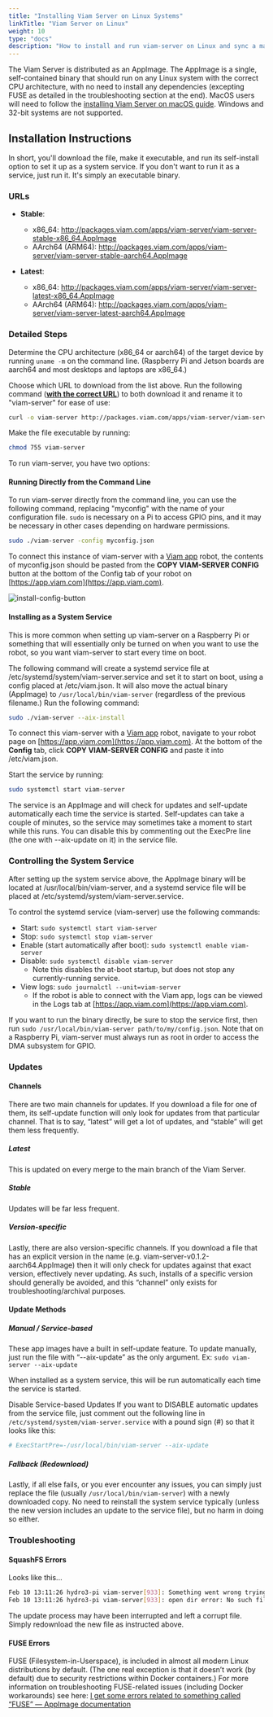 ```yaml
---
title: "Installing Viam Server on Linux Systems"
linkTitle: "Viam Server on Linux"
weight: 10
type: "docs"
description: "How to install and run viam-server on Linux and sync a machine with the Viam app ([https://app.viam.com](https://app.viam.com))"
---
```

The Viam Server is distributed as an AppImage. The AppImage is a single, self-contained binary that should run on any Linux system with the correct CPU architecture, with no need to install any dependencies (excepting FUSE as detailed in the troubleshooting section at the end). MacOS users will need to follow the [installing Viam Server on macOS guide](../macos-install). Windows and 32-bit systems are not supported.

## Installation Instructions
In short, you'll download the file, make it executable, and run its self-install option to set it up as a system service. If you don't want to run it as a service, just run it. It's simply an executable binary.

### URLs
- **Stable**:
    - x86_64: http://packages.viam.com/apps/viam-server/viam-server-stable-x86_64.AppImage
    - AArch64 (ARM64): http://packages.viam.com/apps/viam-server/viam-server-stable-aarch64.AppImage

- **Latest**:
    - x86_64: http://packages.viam.com/apps/viam-server/viam-server-latest-x86_64.AppImage
    - AArch64 (ARM64): http://packages.viam.com/apps/viam-server/viam-server-latest-aarch64.AppImage

### Detailed Steps
Determine the CPU architecture (x86_64 or aarch64) of the target device by running `uname -m` on the command line. (Raspberry Pi and Jetson boards are aarch64 and most desktops and laptops are x86_64.)

Choose which URL to download from the list above. Run the following command ([**with the correct URL**](#urls)) to both download it and rename it to "viam-server" for ease of use:
```bash
curl -o viam-server http://packages.viam.com/apps/viam-server/viam-server-latest-aarch64.AppImage
```
Make the file executable by running:
```bash
chmod 755 viam-server
```
To run viam-server, you have two options:

#### Running Directly from the Command Line
To run viam-server directly from the command line, you can use the following command, replacing "myconfig" with the name of your configuration file. `sudo` is necessary on a Pi to access GPIO pins, and it may be necessary in other cases depending on hardware permissions.
```bash
sudo ./viam-server -config myconfig.json
```
To connect this instance of viam-server with a [Viam app](https://app.viam.com) robot, the contents of <file>myconfig.json</file> should be pasted from the **COPY VIAM-SERVER CONFIG** button at the bottom of the Config tab of your robot on [https://app.viam.com](https://app.viam.com).

![install-config-button](../img/install-config-button.png)

#### Installing as a System Service
This is more common when setting up viam-server on a Raspberry Pi or something that will essentially only be turned on when you want to use the robot, so you want viam-server to start every time on boot.

The following command will create a systemd service file at <file>/etc/systemd/system/viam-server.service</file> and set it to start on boot, using a config placed at <file>/etc/viam.json</file>. It will also move the actual binary (AppImage) to `/usr/local/bin/viam-server` (regardless of the previous filename.) Run the following command:
```bash
sudo ./viam-server --aix-install
```
To connect this viam-server with a [Viam app](https://app.viam.com) robot, navigate to your robot page on [https://app.viam.com](https://app.viam.com). At the bottom of the **Config** tab, click **COPY VIAM-SERVER CONFIG** and paste it into <file>/etc/viam.json</file>.

Start the service by running:
```bash
sudo systemctl start viam-server
```
The service is an AppImage and will check for updates and self-update automatically each time the service is started. Self-updates can take a couple of minutes, so the service may sometimes take a moment to start while this runs. You can disable this by commenting out the ExecPre line (the one with --aix-update on it) in the service file.

### Controlling the System Service
After setting up the system service above, the AppImage binary will be located at <file>/usr/local/bin/viam-server</file>, and a systemd service file will be placed at <file>/etc/systemd/system/viam-server.service</file>.

To control the systemd service (viam-server) use the following commands:
- Start: `sudo systemctl start viam-server`
- Stop: `sudo systemctl stop viam-server`
- Enable (start automatically after boot): `sudo systemctl enable viam-server`
- Disable: `sudo systemctl disable viam-server`
    - Note this disables the at-boot startup, but does not stop any currently-running service.
- View logs: `sudo journalctl --unit=viam-server`
    - If the robot is able to connect with the Viam app, logs can be viewed in the Logs tab at [https://app.viam.com](https://app.viam.com).

If you want to run the binary directly, be sure to stop the service first, then run `sudo /usr/local/bin/viam-server path/to/my/config.json`. Note that on a Raspberry Pi, viam-server must always run as root in order to access the DMA subsystem for GPIO.

### Updates
#### Channels
There are two main channels for updates. If you download a file for one of them, its self-update function will only look for updates from that particular channel. That is to say, “latest” will get a lot of updates, and “stable” will get them less frequently.

##### Latest
This is updated on every merge to the main branch of the Viam Server.

##### Stable
Updates will be far less frequent.

##### Version-specific
Lastly, there are also version-specific channels. If you download a file that has an explicit version in the name (e.g. viam-server-v0.1.2-aarch64.AppImage) then it will only check for updates against that exact version, effectively never updating. As such, installs of a specific version should generally be avoided, and this “channel” only exists for troubleshooting/archival purposes.

#### Update Methods
##### Manual / Service-based
These app images have a built in self-update feature. To update manually, just run the file with “--aix-update” as the only argument. Ex: `sudo viam-server --aix-update`

When installed as a system service, this will be run automatically each time the service is started.

Disable Service-based Updates
If you want to DISABLE automatic updates from the service file, just comment out the following line in `/etc/systemd/system/viam-server.service` with a pound sign (#) so that it looks like this:
```bash
# ExecStartPre=-/usr/local/bin/viam-server --aix-update
```
##### Fallback (Redownload)
Lastly, if all else fails, or you ever encounter any issues, you can simply just replace the file (usually `/usr/local/bin/viam-server`) with a newly downloaded copy. No need to reinstall the system service typically (unless the new version includes an update to the service file), but no harm in doing so either.

### Troubleshooting
#### SquashFS Errors
Looks like this...
```bash
Feb 10 13:11:26 hydro3-pi viam-server[933]: Something went wrong trying to read the squashfs image.
Feb 10 13:11:26 hydro3-pi viam-server[933]: open dir error: No such file or directory
```
The update process may have been interrupted and left a corrupt file. Simply redownload the new file as instructed above.

#### FUSE Errors
FUSE (Filesystem-in-Userspace), is included in almost all modern Linux distributions by default. (The one real exception is that it doesn’t work (by default) due to security restrictions within Docker containers.) For more information on troubleshooting FUSE-related issues (including Docker workarounds) see here: [I get some errors related to something called “FUSE” — AppImage documentation](https://docs.appimage.org/user-guide/troubleshooting/fuse.html)

